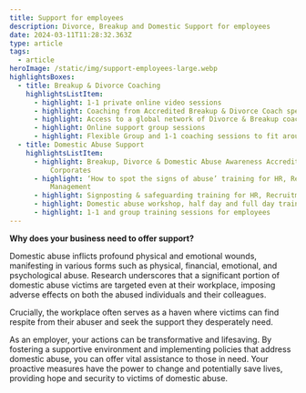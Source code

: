 ```yaml
---
title: Support for employees
description: Divorce, Breakup and Domestic Support for employees
date: 2024-03-11T11:28:32.363Z
type: article
tags:
  - article
heroImage: /static/img/support-employees-large.webp
highlightsBoxes:
  - title: Breakup & Divorce Coaching
    highlightsListItem:
      - highlight: 1-1 private online video sessions
      - highlight: Coaching from Accredited Breakup & Divorce Coach specialists
      - highlight: Access to a global network of Divorce & Breakup coaches
      - highlight: Online support group sessions
      - highlight: Flexible Group and 1-1 coaching sessions to fit around you
  - title: Domestic Abuse Support
    highlightsListItem:
      - highlight: Breakup, Divorce & Domestic Abuse Awareness Accreditation for
          Corporates
      - highlight: ‘How to spot the signs of abuse’ training for HR, Recruitment and
          Management
      - highlight: Signposting & safeguarding training for HR, Recruitment & Management
      - highlight: Domestic abuse workshop, half day and full day training sessions
      - highlight: 1-1 and group training sessions for employees
---
```

**Why does your business need to offer support?**

Domestic abuse inflicts profound physical and emotional wounds, manifesting in various forms such as physical, financial, emotional, and psychological abuse. Research underscores that a significant portion of domestic abuse victims are targeted even at their workplace, imposing adverse effects on both the abused individuals and their colleagues.

Crucially, the workplace often serves as a haven where victims can find respite from their abuser and seek the support they desperately need.

As an employer, your actions can be transformative and lifesaving. By fostering a supportive environment and implementing policies that address domestic abuse, you can offer vital assistance to those in need. Your proactive measures have the power to change and potentially save lives, providing hope and security to victims of domestic abuse.
